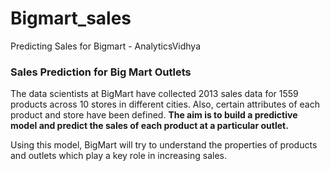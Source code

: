 # Bigmart_sales
Predicting Sales for Bigmart - AnalyticsVidhya

### Sales Prediction for Big Mart Outlets
The data scientists at BigMart have collected 2013 sales data for 1559 products across 10 stores in different cities. Also, certain attributes of each product and store have been defined. **The aim is to build a predictive model and predict the sales of each product at a particular outlet.**

Using this model, BigMart will try to understand the properties of products and outlets which play a key role in increasing sales.
